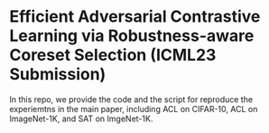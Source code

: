 # Efficient Adversarial Contrastive Learning via Robustness-aware Coreset Selection (ICML23 Submission)

In this repo, we provide the code and the script for reproduce the experiemtns in the main paper, including ACL on CIFAR-10, ACL on ImageNet-1K, and SAT on ImgeNet-1K. 